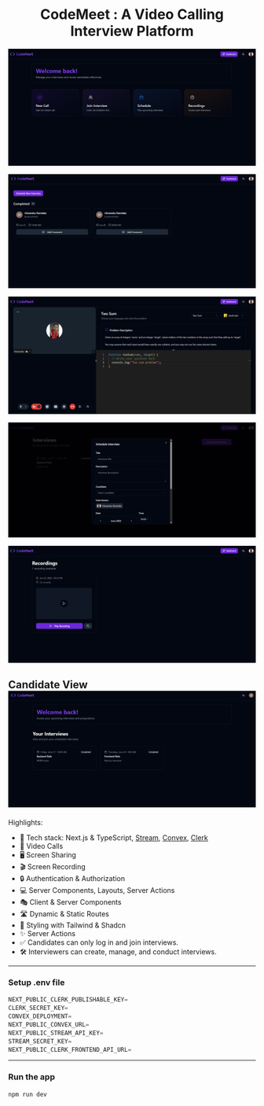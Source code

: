 <h1 align="center">CodeMeet : A Video Calling Interview Platform</h1>

![](./public/admin-homepage-ss.png)

![](./public/admin-dashboard-ss.png)

![](./public/meeting-page.png)

![](./public/admin-schedule-interview.png)

![](./public/admin-recordings-ss.png)

Candidate View![](./public/candidate-ss.png)
---
Highlights:

- 🚀 Tech stack: Next.js & TypeScript, [Stream](https://getstream.io/), [Convex](https://docs.convex.dev/home), [Clerk](https://clerk.com/)
- 🎥 Video Calls
- 🖥️ Screen Sharing
- 🎬 Screen Recording
- 🔒 Authentication & Authorization
- 💻 Server Components, Layouts, Server Actions
- 🎭 Client & Server Components
- 🛣️ Dynamic & Static Routes
- 🎨 Styling with Tailwind & Shadcn
- ✨ Server Actions
- ✅ Candidates can only log in and join interviews.
- 🛠️ Interviewers can create, manage, and conduct interviews.
---

### Setup .env file

```js
NEXT_PUBLIC_CLERK_PUBLISHABLE_KEY=
CLERK_SECRET_KEY=
CONVEX_DEPLOYMENT=
NEXT_PUBLIC_CONVEX_URL=
NEXT_PUBLIC_STREAM_API_KEY=
STREAM_SECRET_KEY=
NEXT_PUBLIC_CLERK_FRONTEND_API_URL=
```
---
### Run the app

```shell
npm run dev
```